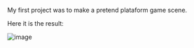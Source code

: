 My first project was to make a pretend plataform game scene.

Here it is the result:

![image](https://user-images.githubusercontent.com/100040439/189414687-d193b290-43fb-401b-a314-ad166b65db4c.png)

